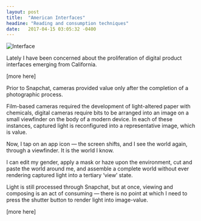 ```yaml
---
layout: post
title:  "American Interfaces"
headine: "Reading and consumption techniques"
date:   2017-04-15 03:05:32 -0400
---
```


![Interface](https://d2w9rnfcy7mm78.cloudfront.net/771431/original_09ee482d8b98e7258ecc2ed9fe7d3fc1.png)

Lately I have been concerned about the proliferation of digital product interfaces emerging from California.

[more here]

Prior to Snapchat, cameras provided value only after the completion of a photographic process.

Film-based cameras required the development of light-altered paper with chemicals, digital cameras require bits to be arranged into an image on a small viewfinder on the body of a modern device. In each of these instances, captured light is reconfigured into a representative image, which is value.

Now, I tap on an app icon — the screen shifts, and I see the world again, through a viewfinder. It is the world I know.

I can edit my gender, apply a mask or haze upon the environment, cut and paste the world around me, and assemble a complete world without ever rendering captured light into a tertiary ‘view’ state.

Light is still processed through Snapchat, but at once, viewing and composing is an act of consuming — there is no point at which I need to press the shutter button to render light into image-value.

[more here]
